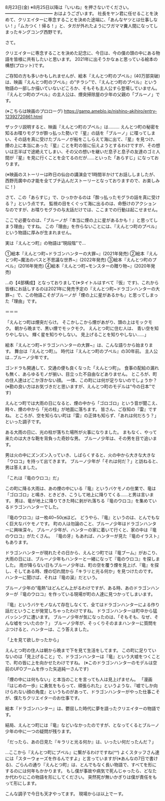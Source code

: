 8月23日(金) ※8月25日以降は『いいね』を押さないでください。
━━━━━━━━━━━
おはようございます。
社長をヤン君に任せることを決めて、クリエイターに専念することを決めた途端に、「あんなヤツとは仕事しない！」「ムカつく！帰る！」と、タガが外れたようにワガママ糞人間になってしまったキングコング西野です。

さて。

クリエイターに専念することを決めた記念に、今日は、今の僕の頭の中にある物語を皆様に共有したいと思います。
2021年に出そうかなぁと思っている絵本の構想(プロット)です。

ご存知の方も多いかもしれませんが、絵本『えんとつ町のプペル』(40万部突破)は、映画『えんとつ町のプペル』の“チラシ”で、『えんとつ町のプペル』という物語の一部しか描いていないどころか、そもそも主人公すら登場していません。
『えんとつ町のプペル』の主人公は、煙突掃除屋の少年の父親の「ブルーノ」です。

(※こちらは映画のプロローグ)
https://gamp.ameblo.jp/nishino-akihiro/entry-12392720861.html

ザックリ説明すると、映画『えんとつ町のプペル』は………
えんとつ町の秘密を知るお喋りモグラが酔っ払った勢いで『星』の話を「ブルーノ」に喋ってしまい、その話を真に受けたブルーノが船をこしらえて海に出て、『星』を見つけ、煙の上に本当にあった『星』ことを町の皆に伝えようとするわけですが、その想いは志半ばで途絶えてしまい、その父の想いを継いだ息子と息子の友達のゴミ人間が『星』を見に行くことを企てるのだが……といった「あらすじ」になっております。

(※映画のストーリーは昨日の仙台の講演会で1時間半かけてお話ししましたが、西野亮廣中の才能を全てブチ込んだストーリーとなっておりますので、お楽しみに！)

さて、この「あらすじ」で、ひっかかるのは「酔っ払ったモグラの話を真に受ける？」という点です。
監視の目をくぐって海に出るのは、命懸けのアクションなのですが、お喋りモグラの与太話だけでは、ここまでの行動は起こせません。

ここで必要なのは、「ブルーノが『本当に煙の上に星があるかも！』と思ってしまう理由」ですね。
この「理由」を作らないことには、『えんとつ町のプペル』という物語に厚みが生まれません。

実は『えんとつ町』の物語は“現段階”で…

①絵本『えんとつ町~ドラゴンハンターの大罪~』(2021年発売)
②絵本『えんとつ町~魔法のバスと不思議な世界~』(2022年発売)
③絵本『えんとつ町のプペル』(2016年発売)
④絵本『えんとつ町~モンスターの贈り物~』(2020年発売)

…の【4部構成】となっておりまして(※タイトルはすべて『仮』です)、これから皆様にお話しするのは2021年に発売予定の『えんとつ町~ドラゴンハンターの大罪~』で、この物語こそがブルーノが「煙の上に星があるかも」と思ってしまった「理由」です。

＝＝＝

「えんとつ町は煙突だらけ。
そこかしこから煙があがり、頭の上はモックモク。
朝から晩まで、黒い煙でモックモク。
えんとつ町に住む人は、
青い空を知りやしない。
輝く星を知りやしない。
見上げることを知りやしない……」

絵本『えんとつ町~ドラゴンハンターの大罪~』は、こんな語りから始まります。
舞台は『えんとつ町』。
時代は『えんとつ町のプペル』の30年前。
主人公は…ブルーノ少年です。

ゴンドラも開通して、交通の便も良くなった「えんとつ町」。
食事の配給の漏れも無く、あらゆるモノが揃い、目立った不自由などありません。
ところが、町の住人達はどこか浮かない顔。
一体、この町には何が足りないのでしょうか？
(※勘の良い方はお気づきだと思いますが、えんとつ町のモデルは“今の日本”です)

えんとつ町では大雨の日になると、煙の中から「ゴロゴロ」という音が聞こえ、時々、煙の中から「光の柱」が地面に落ちます。
皆さん、ご存知の『雷』ですね。
ところが、空を知らない町は『雷』の正体も知らず、「あれは何だろう？」といった調子です。

ある大雨の日に、光の柱が落ちた場所が火事になりました。
まもなく、やって来たのは大きな鞄を背負った奇妙な男。
ブルーノ少年は、その男を目で追います。

男は火の中にズンズン入っていき、しばらくすると、火の中から大きな大きな「ウロコ」を持って出てきます。
ブルーノ少年が「それは何だ？」と訪ねると、男は答えました。

「これは『竜のウロコ』だ」

この町に降る大雨は、あの煙の中にいる『竜』というバケモノの仕業で、竜は「ゴロゴロ」と鳴き、ときどき、こうして地上に降りてくる……と男は言います。
男は、竜が地上に降りてきた時に剥がれ落ちる『竜のウロコ』を集めているドラゴンハンターでした。

『竜のウロコ』は一枚40~50㎝ほど。
どうやら、『竜』というのは、とんでもなく巨大なバケモノです。
町の人は勿論のこと、ブルーノ少年はドラゴンハンターに興味深々。
ブルーノ少年が、ハンターの家に着いて行くと、家の中は『竜のウロコ』がたくさん。
『竜の牙』もあれば、ハンターが見た『竜のイラスト』もあります。

ドラゴンハンターが現れたその日から、えんとつ町では『竜ブーム』がおこり、大雨の日には、ブルーノ少年もハンターと一緒になって『竜のウロコ』を探しました。
雨が降らない日もブルーノ少年は、町の空を覆う煙を見上げ、『竜』を探し、そしてある時、煙の切れ間から「キラリと光る何か」を見つけたのです。
ハンターに聞けば、それは『竜の涙』だという。

ブルーノ少年の“竜熱”はどんどん上がるわけですが、ある時、あのドラゴンハンターが『竜のウロコ』を作っている現場が町の人達に見つかってしまいます。

『竜』というバケモノなんて存在しなくて、全てはドラゴンハンターによる作り話だということが発覚しちゃったわけですね。
ドラゴンハンターは町中から猛バッシングに遭います。
ブルーノ少年が気になったのは、「そもそも、なぜ、そんな嘘をついたのか？」
ブルーノ少年が、そっくりそのままハンターに質問をぶつけると、ハンターは、こう答えました。

「上を見て欲しかったから」

えんとつ町の住人は朝から晩まで下を見て生活をしてます。
この町に足りていないのは「見上げること」で、ドラゴンハンターは『竜』という大嘘をつくことで、町の皆に上を向かせたわけですね。
(※このドラゴンハンターのモデルは空前のUFOブームを作った矢追純一さんです)

「煙の中には何もない」と本当のことを言っても人は見上げません。
「漫画『はじめの一歩』に勇気をもらって、頑張られた」というような、『嘘でしか向けられない顔の角度』というものがあって、ドラゴンハンターがやった仕事こそが、僕たちクリエイターのお仕事です。

絵本『ドラゴンハンター』は、鬱屈した時代に夢を語ったクリエイターの物語です。

結局、えんとつ町には『竜』などいなかったのですが、となってくるとブルーノ少年の中に一つの疑問が残ります。

「だったら、あの日見た『キラリと光る何か』は、いったい何だったんだ？」

…ここから『えんとつ町にプペル』に繋がるわけですね(*^^*)
よくスタッフさん達には「スターウォーズを作るんですよ」と言っていますが(※あんなの7日で書ける)、ごらんの通り『えんとつ町』は、とんでもなく長い物語で、すべてを形にするのには何年もかかります。
もし僕が事故や病気で死んじゃったら、どなたか代わりにこの物語を形にしてください。
突然死が無いかぎりは僕が責任をもって形にします。

こんな調子で今日も天才やってます。
現場からは以上でーす。
